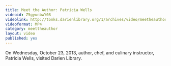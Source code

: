 ```yaml
---
title: Meet the Author: Patricia Wells
videoid: Z5gyunbwY08
videolink: http://tonks.darienlibrary.org/1/archives/video/meetheauthor/20131023_patricia_wells.m4v
videoformat: MP4
category: meettheauthor
layout: video
published: yes
---
```


On Wednesday, October 23, 2013, author, chef, and culinary instructor, Patricia Wells, visited Darien Library. 